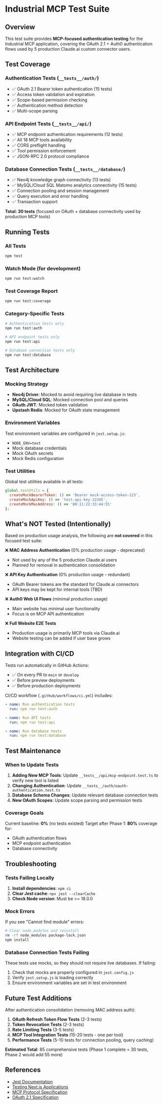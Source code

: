 # Industrial MCP Test Suite

## Overview

This test suite provides **MCP-focused authentication testing** for the Industrial MCP application, covering the OAuth 2.1 + Auth0 authentication flows used by 5 production Claude.ai custom connector users.

## Test Coverage

### Authentication Tests (`__tests__/auth/`)
- ✅ OAuth 2.1 Bearer token authentication (15 tests)
- ✅ Access token validation and expiration
- ✅ Scope-based permission checking
- ✅ Authentication method detection
- ✅ Multi-scope parsing

### API Endpoint Tests (`__tests__/api/`)
- ✅ MCP endpoint authentication requirements (12 tests)
- ✅ All 18 MCP tools availability
- ✅ CORS preflight handling
- ✅ Tool permission enforcement
- ✅ JSON-RPC 2.0 protocol compliance

### Database Connection Tests (`__tests__/database/`)
- ✅ Neo4j knowledge graph connectivity (13 tests)
- ✅ MySQL/Cloud SQL Matomo analytics connectivity (15 tests)
- ✅ Connection pooling and session management
- ✅ Query execution and error handling
- ✅ Transaction support

**Total: 30 tests** (focused on OAuth + database connectivity used by production MCP tools)

## Running Tests

### All Tests
```bash
npm test
```

### Watch Mode (for development)
```bash
npm run test:watch
```

### Test Coverage Report
```bash
npm run test:coverage
```

### Category-Specific Tests
```bash
# Authentication tests only
npm run test:auth

# API endpoint tests only
npm run test:api

# Database connection tests only
npm run test:database
```

## Test Architecture

### Mocking Strategy
- **Neo4j Driver**: Mocked to avoid requiring live database in tests
- **MySQL/Cloud SQL**: Mocked connection pool and queries
- **OAuth JWT**: Mocked token validation
- **Upstash Redis**: Mocked for OAuth state management

### Environment Variables
Test environment variables are configured in `jest.setup.js`:
- `NODE_ENV=test`
- Mock database credentials
- Mock OAuth secrets
- Mock Redis configuration

### Test Utilities
Global test utilities available in all tests:
```javascript
global.testUtils = {
  createMockBearerToken: () => 'Bearer mock-access-token-123',
  createMockApiKey: () => 'test-api-key-12345',
  createMockMacAddress: () => '00:11:22:33:44:55'
};
```

## What's NOT Tested (Intentionally)

Based on production usage analysis, the following are **not covered** in this focused test suite:

❌ **MAC Address Authentication** (0% production usage - deprecated)
- Not used by any of the 5 production Claude.ai users
- Planned for removal in authentication consolidation

❌ **API Key Authentication** (0% production usage - redundant)
- OAuth Bearer tokens are the standard for Claude.ai connectors
- API keys may be kept for internal tools (TBD)

❌ **Auth0 Web UI Flows** (minimal production usage)
- Main website has minimal user functionality
- Focus is on MCP API authentication

❌ **Full Website E2E Tests**
- Production usage is primarily MCP tools via Claude.ai
- Website testing can be added if user base grows

## Integration with CI/CD

Tests run automatically in GitHub Actions:
- ✅ On every PR to `main` or `develop`
- ✅ Before preview deployments
- ✅ Before production deployments

CI/CD workflow (`.github/workflows/ci.yml`) includes:
```yaml
- name: Run authentication tests
  run: npm run test:auth

- name: Run API tests
  run: npm run test:api

- name: Run database tests
  run: npm run test:database
```

## Test Maintenance

### When to Update Tests

1. **Adding New MCP Tools**: Update `__tests__/api/mcp-endpoint.test.ts` to verify new tool is listed
2. **Changing Authentication**: Update `__tests__/auth/oauth-authentication.test.ts`
3. **Database Schema Changes**: Update relevant database connection tests
4. **New OAuth Scopes**: Update scope parsing and permission tests

### Coverage Goals

Current baseline: **0%** (no tests existed)
Target after Phase 1: **80%** coverage for:
- OAuth authentication flows
- MCP endpoint authentication
- Database connectivity

## Troubleshooting

### Tests Failing Locally

1. **Install dependencies**: `npm ci`
2. **Clear Jest cache**: `npx jest --clearCache`
3. **Check Node version**: Must be >= 18.0.0

### Mock Errors

If you see "Cannot find module" errors:
```bash
# Clear node_modules and reinstall
rm -rf node_modules package-lock.json
npm install
```

### Database Connection Tests Failing

These tests use mocks, so they should not require live databases. If failing:
1. Check that mocks are properly configured in `jest.config.js`
2. Verify `jest.setup.js` is loading correctly
3. Ensure environment variables are set in test environment

## Future Test Additions

After authentication consolidation (removing MAC address auth):

1. **OAuth Refresh Token Flow Tests** (2-3 tests)
2. **Token Revocation Tests** (2-3 tests)
3. **Rate Limiting Tests** (3-5 tests)
4. **MCP Tool Integration Tests** (15-20 tests - one per tool)
5. **Performance Tests** (5-10 tests for connection pooling, query caching)

**Estimated Total**: 85 comprehensive tests (Phase 1 complete = 30 tests, Phase 2 would add 55 more)

## References

- [Jest Documentation](https://jestjs.io/docs/getting-started)
- [Testing Next.js Applications](https://nextjs.org/docs/testing)
- [MCP Protocol Specification](https://spec.modelcontextprotocol.io/)
- [OAuth 2.1 Specification](https://datatracker.ietf.org/doc/html/draft-ietf-oauth-v2-1-11)
